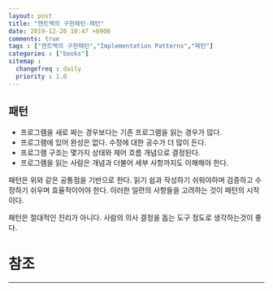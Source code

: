 ```yaml
---
layout: post
title: "켄트백의 구현패턴-패턴"
date: 2019-12-20 10:47 +0900
comments: true
tags : ["켄트백의 구현패턴","Implementation Patterns","패턴"]
categories : ["books"]
sitemap :
  changefreq : daily
  priority : 1.0
---
```


## 패턴

* 프로그램을 새로 짜는 경우보다는 기존 프로그램을 읽는 경우가 많다.
* 프로그램에 있어 완성은 없다. 수정에 대한 공수가 더 많이 든다.
* 프로그램 구조는 몇가지 상태와 제어 흐름 개념으로 결정된다.
* 프로그램을 읽는 사람은 개념과 더불어 세부 사항까지도 이해해야 한다.


패턴은 위와 같은 공통점을 기반으로 한다. 읽기 쉽과 작성하기 쉬워야하며 검증하고 수정하기 쉬우며 효율적이어야 한다.
이러한 일련의 사항들을 고려하는 것이 패턴의 시작이다.

패턴은 절대적인 진리가 아니다. 사람의 의사 결정을 돕는 도구 정도로 생각하는것이 좋다.



# 참조
-----


